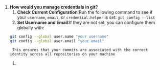 1. **How would you manage credentials in git?**
	1. **Check Current Configuration**:Run the following command to see if your `username`, `email`, or `credential.helper` is set: `git config --list`
	2. **Set Username and Email**:If they are not set, you can configure them globally with: 
	```bash
	git config --global user.name "your username" 
	git config --global user.email "your email"
	```
		This ensures that your commits are associated with the correct identity across all repositories on your machine
	1. 